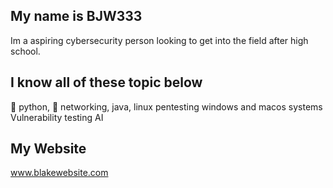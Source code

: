 


My name is BJW333
---------------------------------
Im a aspiring cybersecurity person looking to get into the field after high school. 

I know all of these topic below
---------------------------------
🐍 python, 
🔌 networking, 
java, 
linux
pentesting 
windows and macos systems 
Vulnerability testing 
AI

My Website 
---------------------------------
www.blakewebsite.com

